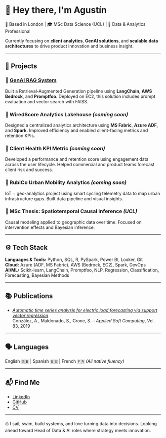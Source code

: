 # 👋 Hey there, I'm Agustín

📍 Based in London | 🎓 MSc Data Science (UCL) | 🧠 Data & Analytics Professional

Currently focusing on **client analytics**, **GenAI solutions**, and **scalable data architectures** to drive product innovation and business insight.

---

## 🧩 Projects

### 🔹 [GenAI RAG System](https://github.com/agonzalezp2/genai-rag-project)
Built a Retrieval-Augmented Generation pipeline using **LangChain**, **AWS Bedrock**, and **Promptfoo**. Deployed on EC2, this solution includes prompt evaluation and vector search with FAISS.

### 🔹 WiredScore Analytics Lakehouse *(coming soon)*
Designed a centralized analytics architecture using **MS Fabric**, **Azure ADF**, and **Spark**. Improved efficiency and enabled client-facing metrics and retention KPIs.

### 🔹 Client Health KPI Metric *(coming soon)*
Developed a performance and retention score using engagement data across the user lifecycle. Helped commercial and product teams forecast client risk and success.

### 🔹 RubiCo Urban Mobility Analytics *(coming soon)*
IoT + geo-analytics project using smart cycling telemetry data to map urban infrastructure gaps. Built data pipeline and visual insights.

### 🔹 MSc Thesis: Spatiotemporal Causal Inference *(UCL)*
Causal modeling applied to geographic data over time. Focused on intervention effects and Bayesian inference.

---

## ⚙️ Tech Stack

**Languages & Tools:** Python, SQL, R, PySpark, Power BI, Looker, Git  
**Cloud:** Azure (ADF, MS Fabric), AWS (Bedrock, EC2), Spark, DevOps  
**AI/ML:** Scikit-learn, LangChain, Promptfoo, NLP, Regression, Classification, Forecasting, Bayesian Methods

---

## 📚 Publications

- *[Automatic time series analysis for electric load forecasting via support vector regression](https://www.sciencedirect.com/science/article/abs/pii/S1568494619303965)*  
González, A., Maldonado, S., Crone, S. – *Applied Soft Computing*, Vol. 83, 2019

---

## 🗣️ Languages

English 🇬🇧 | Spanish 🇪🇸 | French 🇫🇷 *(All native fluency)*

---

## 📬 Find Me

- [LinkedIn](https://www.linkedin.com/in/agustin-gonzalez-pozo)  
- [GitHub](https://github.com/agonzalezp2)  
- [CV](https://drive.google.com/file/d/12HBJZU_O7ju5oTv0IQaA3Z8nYAJrCg8K/view)

---

⛵ I sail, swim, build systems, and love turning data into decisions. Looking ahead toward Head of Data & AI roles where strategy meets innovation.
